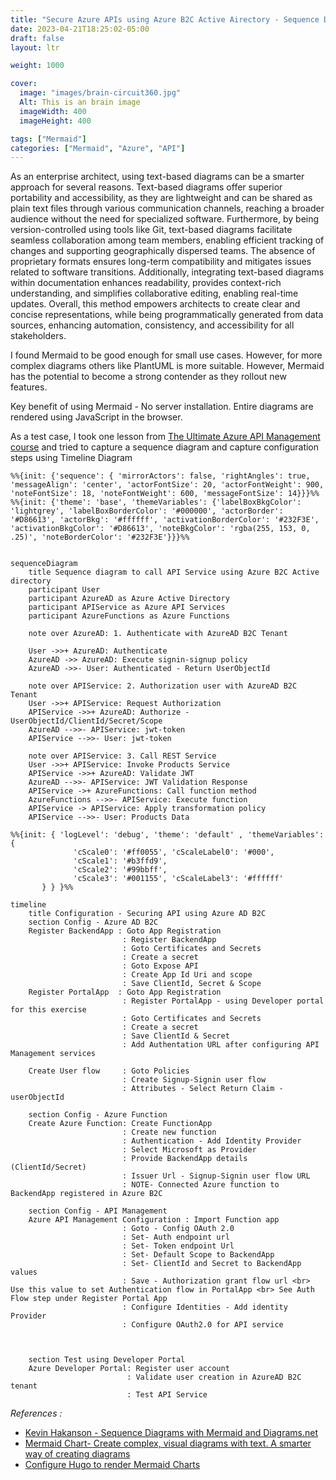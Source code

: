 ```yaml
---
title: "Secure Azure APIs using Azure B2C Active Airectory - Sequence Diagram using Mermaid.js"
date: 2023-04-21T18:25:02-05:00
draft: false
layout: ltr

weight: 1000

cover:
  image: "images/brain-circuit360.jpg"
  Alt: This is an brain image
  imageWidth: 400
  imageHeight: 400

tags: ["Mermaid"]
categories: ["Mermaid", "Azure", "API"]
---
```


As an enterprise architect, using text-based diagrams can be a smarter approach for several reasons. Text-based diagrams offer superior portability and accessibility, as they are lightweight and can be shared as plain text files through various communication channels, reaching a broader audience without the need for specialized software. Furthermore, by being version-controlled using tools like Git, text-based diagrams facilitate seamless collaboration among team members, enabling efficient tracking of changes and supporting geographically dispersed teams. The absence of proprietary formats ensures long-term compatibility and mitigates issues related to software transitions. Additionally, integrating text-based diagrams within documentation enhances readability, provides context-rich understanding, and simplifies collaborative editing, enabling real-time updates. Overall, this method empowers architects to create clear and concise representations, while being programmatically generated from data sources, enhancing automation, consistency, and accessibility for all stakeholders.

I found Mermaid to be good enough for small use cases. However, for more complex diagrams others like PlantUML is more suitable. However, Mermaid has the potential to become a strong contender as they rollout new features.

Key benefit of using Mermaid - No server installation. Entire diagrams are rendered using JavaScript in the browser.

As a test case, I took one lesson from [The Ultimate Azure API Management course](https://www.udemy.com/course/the-ultimate-azure-api-management-course/) and tried to capture a sequence diagram and capture configuration steps using Timeline Diagram

```mermaid
%%{init: {'sequence': { 'mirrorActors': false, 'rightAngles': true, 'messageAlign': 'center', 'actorFontSize': 20, 'actorFontWeight': 900, 'noteFontSize': 18, 'noteFontWeight': 600, 'messageFontSize': 14}}}%%
%%{init: {'theme': 'base', 'themeVariables': {'labelBoxBkgColor': 'lightgrey', 'labelBoxBorderColor': '#000000', 'actorBorder': '#D86613', 'actorBkg': '#ffffff', 'activationBorderColor': '#232F3E', 'activationBkgColor': '#D86613', 'noteBkgColor': 'rgba(255, 153, 0, .25)', 'noteBorderColor': '#232F3E'}}}%%


sequenceDiagram
    title Sequence diagram to call API Service using Azure B2C Active directory
    participant User
    participant AzureAD as Azure Active Directory
    participant APIService as Azure API Services
    participant AzureFunctions as Azure Functions

    note over AzureAD: 1. Authenticate with AzureAD B2C Tenant

    User ->>+ AzureAD: Authenticate
    AzureAD ->> AzureAD: Execute signin-signup policy
    AzureAD ->>- User: Authenticated - Return UserObjectId

    note over APIService: 2. Authorization user with AzureAD B2C Tenant
    User ->>+ APIService: Request Authorization
    APIService ->>+ AzureAD: Authorize - UserObjectId/ClientId/Secret/Scope
    AzureAD -->>- APIService: jwt-token
    APIService -->>- User: jwt-token

    note over APIService: 3. Call REST Service
    User ->>+ APIService: Invoke Products Service
    APIService ->>+ AzureAD: Validate JWT
    AzureAD -->>- APIService: JWT Validation Response
    APIService ->+ AzureFunctions: Call function method
    AzureFunctions -->>- APIService: Execute function
    APIService -> APIService: Apply transformation policy
    APIService -->>- User: Products Data

```

```mermaid
%%{init: { 'logLevel': 'debug', 'theme': 'default' , 'themeVariables': {
              'cScale0': '#ff0055', 'cScaleLabel0': '#000',
              'cScale1': '#b3ffd9',
              'cScale2': '#99bbff',
              'cScale3': '#001155', 'cScaleLabel3': '#ffffff'
       } } }%%

timeline
    title Configuration - Securing API using Azure AD B2C
    section Config - Azure AD B2C
    Register BackendApp : Goto App Registration
                         : Register BackendApp
                         : Goto Certificates and Secrets
                         : Create a secret
                         : Goto Expose API
                         : Create App Id Uri and scope
                         : Save ClientId, Secret & Scope
    Register PortalApp  : Goto App Registration
                         : Register PortalApp - using Developer portal for this exercise
                         : Goto Certificates and Secrets
                         : Create a secret
                         : Save ClientId & Secret
                         : Add Authentation URL after configuring API Management services

    Create User flow     : Goto Policies
                         : Create Signup-Signin user flow
                         : Attributes - Select Return Claim - userObjectId

    section Config - Azure Function
    Create Azure Function: Create FunctionApp
                         : Create new function
                         : Authentication - Add Identity Provider
                         : Select Microsoft as Provider
                         : Provide BackendApp details (ClientId/Secret)
                         : Issuer Url - Signup-Signin user flow URL
                         : NOTE- Connected Azure function to BackendApp registered in Azure B2C

    section Config - API Management
    Azure API Management Configuration : Import Function app
                         : Goto - Config OAuth 2.0
                         : Set- Auth endpoint url
                         : Set- Token endpoint Url
                         : Set- Default Scope to BackendApp
                         : Set- ClientId and Secret to BackendApp values
                         : Save - Authorization grant flow url <br> Use this value to set Authentication flow in PortalApp <br> See Auth Flow step under Register Portal App
                         : Configure Identities - Add identity Provider
                         : Configure OAuth2.0 for API service



    section Test using Developer Portal
    Azure Developer Portal: Register user account
                          : Validate user creation in AzureAD B2C tenant
                          : Test API Service

```

_References :_

- [Kevin Hakanson - Sequence Diagrams with Mermaid and Diagrams.net](https://kevinhakanson.com/2022-10-02-sequence-diagrams-with-mermaid-and-diagramsnet/)
- [Mermaid Chart- Create complex, visual diagrams with text. A smarter way of creating diagrams](https://mermaid.js.org/)
- [Configure Hugo to render Mermaid Charts](https://gohugo.io/content-management/diagrams/#mermaid-diagrams)
